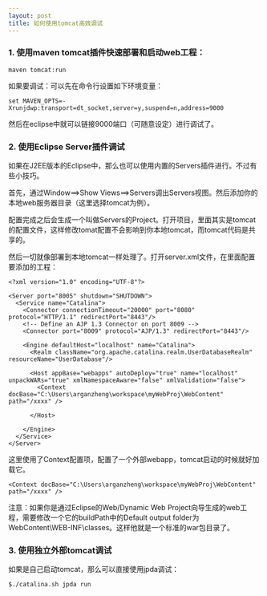 ```yaml
---
layout: post
title: 如何使用tomcat高效调试
---
```



### 1. 使用maven tomcat插件快速部署和启动web工程：

    maven tomcat:run

如果要调试：可以先在命令行设置如下环境变量：

    set MAVEN_OPTS=-Xrunjdwp:transport=dt_socket,server=y,suspend=n,address=9000

然后在eclipse中就可以链接9000端口（可随意设定）进行调试了。


### 2. 使用Eclipse Server插件调试

如果在J2EE版本的Eclipse中，那么也可以使用内置的Servers插件进行。不过有些小技巧。

首先，通过Window==>Show Views==>Servers调出Servers视图。然后添加你的本地web服务器目录（这里选择tomcat为例）。

配置完成之后会生成一个叫做Servers的Project。打开项目，里面其实是tomcat的配置文件，这样修改tomat配置不会影响到你本地tomcat，而tomcat代码是共享的。

然后一切就像部署到本地tomcat一样处理了。打开server.xml文件，在里面配置要添加的工程：

    <?xml version="1.0" encoding="UTF-8"?>
    
    <Server port="8005" shutdown="SHUTDOWN">
      <Service name="Catalina">
        <Connector connectionTimeout="20000" port="8080" protocol="HTTP/1.1" redirectPort="8443"/>
        <!-- Define an AJP 1.3 Connector on port 8009 -->
        <Connector port="8009" protocol="AJP/1.3" redirectPort="8443"/>
        
        <Engine defaultHost="localhost" name="Catalina">
          <Realm className="org.apache.catalina.realm.UserDatabaseRealm" resourceName="UserDatabase"/>
          
          <Host appBase="webapps" autoDeploy="true" name="localhost" unpackWARs="true" xmlNamespaceAware="false" xmlValidation="false">
            <Context docBase="C:\Users\arganzheng\workspace\myWebProj\WebContent" path="/xxxx" />
            
          </Host>
          
        </Engine>
      </Service>
    </Server>
    
这里使用了Context配置项，配置了一个外部webapp，tomcat启动的时候就好加载它。

    <Context docBase="C:\Users\arganzheng\workspace\myWebProj\WebContent" path="/xxxx" />

注意：如果你是通过Eclipse的Web/Dynamic Web Project向导生成的web工程，需要修改一个它的buildPath中的Default output folder为WebContent\WEB-INF\classes。这样他就是一个标准的war包目录了。


### 3. 使用独立外部tomcat调试

如果是自己启动tomcat，那么可以直接使用jpda调试：

    $./catalina.sh jpda run

